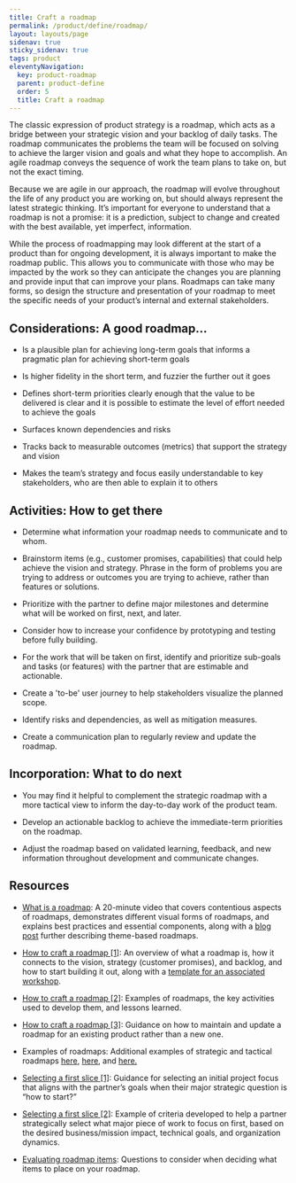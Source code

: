 ```yaml
---
title: Craft a roadmap
permalink: /product/define/roadmap/
layout: layouts/page
sidenav: true
sticky_sidenav: true
tags: product
eleventyNavigation:
  key: product-roadmap
  parent: product-define
  order: 5
  title: Craft a roadmap
---
```


The classic expression of product strategy is a roadmap, which acts as a bridge between your strategic vision and your backlog of daily tasks. The roadmap communicates the problems the team will be focused on solving to achieve the larger vision and goals and what they hope to accomplish. An agile roadmap conveys the sequence of work the team plans to take on, but not the exact timing.

Because we are agile in our approach, the roadmap will evolve throughout the life of any product you are working on, but should always represent the latest strategic thinking. It’s important for everyone to understand that a roadmap is not a promise: it is a prediction, subject to change and created with the best available, yet imperfect, information.

While the process of roadmapping may look different at the start of a product than for ongoing development, it is always important to make the roadmap public. This allows you to communicate with those who may be impacted by the work so they can anticipate the changes you are planning and provide input that can improve your plans. Roadmaps can take many forms, so design the structure and presentation of your roadmap to meet the specific needs of your product’s internal and external stakeholders.

## Considerations: A good roadmap...

- Is a plausible plan for achieving long-term goals that informs a pragmatic plan for achieving short-term goals

- Is higher fidelity in the short term, and fuzzier the further out it goes

- Defines short-term priorities clearly enough that the value to be delivered is clear and it is possible to estimate the level of effort needed to achieve the goals

- Surfaces known dependencies and risks

- Tracks back to measurable outcomes (metrics) that support the strategy and vision

- Makes the team’s strategy and focus easily understandable to key stakeholders, who are then able to explain it to others

## Activities: How to get there

- Determine what information your roadmap needs to communicate and to whom.

- Brainstorm items (e.g., customer promises, capabilities) that could help achieve the vision and strategy. Phrase in the form of problems you are trying to address or outcomes you are trying to achieve, rather than features or solutions.

- Prioritize with the partner to define major milestones and determine what will be worked on first, next, and later.

- Consider how to increase your confidence by prototyping and testing before fully building.

- For the work that will be taken on first, identify and prioritize sub-goals and tasks (or features) with the partner that are estimable and actionable.

- Create a 'to-be' user journey to help stakeholders visualize the planned scope.

- Identify risks and dependencies, as well as mitigation measures.

- Create a communication plan to regularly review and update the roadmap.

## Incorporation: What to do next

- You may find it helpful to complement the strategic roadmap with a more tactical view to inform the day-to-day work of the product team.

- Develop an actionable backlog to achieve the immediate-term priorities on the roadmap.

- Adjust the roadmap based on validated learning, feedback, and new information throughout development and communicate changes.

## Resources

- [What is a roadmap](https://vimeo.com/100642934): A 20-minute video that covers contentious aspects of roadmaps, demonstrates different visual forms of roadmaps, and explains best practices and essential components, along with a [blog post](https://www.prodpad.com/blog/how-to-build-a-product-roadmap-everyone-understands/) further describing theme-based roadmaps.

- [How to craft a roadmap [1]](https://docs.google.com/presentation/d/13SXyc3Mds-tIhDhGCSQ0qjNJ0FFXsx-PLL-zTXbSzgM/edit#slide=id.gf774b1724_1_76): An overview of what a roadmap is, how it connects to the vision, strategy (customer promises), and backlog, and how to start building it out, along with a <a href="https://app.mural.co/template/ef95df64-0b0c-4cae-a06e-e5690555a649/ef7794f7-469e-411e-9dc6-1ebfab6454b2" class="private-link">template for an associated workshop</a>.

- <a href="https://app.mural.co/t/gsa6/m/gsa6/1615484075385/fccd497ff0c23d722d890e83d3ce8d7bf91a8f7d" class="private-link">How to craft a roadmap [2]</a>: Examples of roadmaps, the key activities used to develop them, and lessons learned.

- [How to craft a roadmap [3]](https://medium.com/@itamargilad/why-i-stopped-using-product-roadmaps-and-switched-to-gist-planning-3b7f54e271d1): Guidance on how to maintain and update a roadmap for an existing product rather than a new one.

- Examples of roadmaps: Additional examples of strategic and tactical roadmaps [here](https://github.com/USDAForestService/fs-open-forest/wiki/Short-term-roadmap), <a href="https://app.mural.co/t/gsa6/m/gsa6/1615575218986/ebfbe7ce3223ddcdcf977ec27171c0b2947822ef" class="private-link">here</a>, and <a href="https://app.mural.co/t/gsa6/m/gsa6/1615575293267/59d64729847d6646257e4f6a5430884d6dbcb934" class="private-link">here.</a>

- [Selecting a first slice [1]](https://docs.google.com/document/d/1TzgCxGxv1431OuEhTnXF87V1YY9VwsBZerd-RZLqMtM/edit#): Guidance for selecting an initial project focus that aligns with the partner’s goals when their major strategic question is “how to start?”

- <a href="https://app.mural.co/t/gsa6/m/gsa6/1615314081299/35bd60fe1b024e005a2b201d2d1ac3acd206fe2d" class="private-link">Selecting a first slice [2]</a>: Example of criteria developed to help a partner strategically select what major piece of work to focus on first, based on the desired business/mission impact, technical goals, and organization dynamics.

- [Evaluating roadmap items](https://medium.com/@johnpcutler/40-roadmap-item-questions-1a6895bf2e5a): Questions to consider when deciding what items to place on your roadmap.
